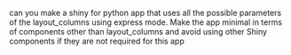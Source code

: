 can you make a shiny for python app that uses all the possible parameters of the layout_columns using express mode.
Make the app minimal in terms of components other than layout_columns and avoid using other Shiny components if they are not required for this app
